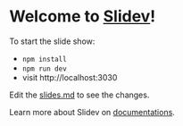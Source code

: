 # Welcome to [Slidev](https://github.com/slidevjs/slidev)!

To start the slide show:

- `npm install`
- `npm run dev`
- visit http://localhost:3030

Edit the [slides.md](./slides_old.md) to see the changes.

Learn more about Slidev on [documentations](https://sli.dev/).
